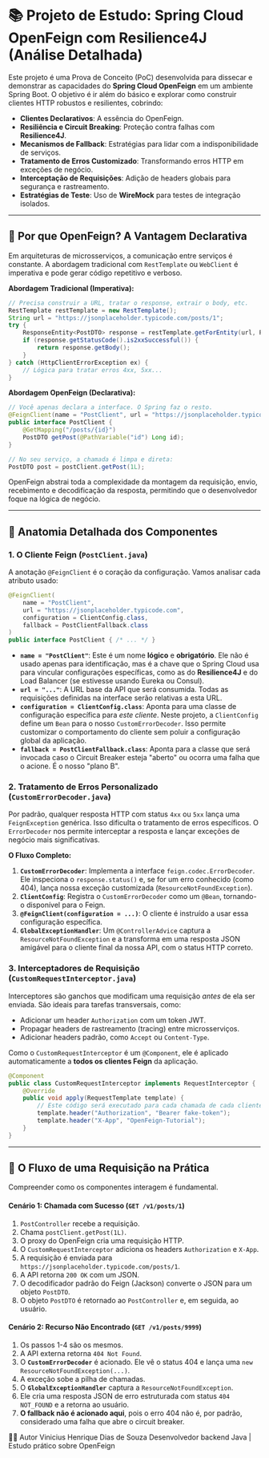 # 📚 Projeto de Estudo: Spring Cloud OpenFeign com Resilience4J (Análise Detalhada)

Este projeto é uma Prova de Conceito (PoC) desenvolvida para dissecar e demonstrar as capacidades do **Spring Cloud OpenFeign** em um ambiente Spring Boot. O objetivo é ir além do básico e explorar como construir clientes HTTP robustos e resilientes, cobrindo:

- **Clientes Declarativos**: A essência do OpenFeign.
- **Resiliência e Circuit Breaking**: Proteção contra falhas com **Resilience4J**.
- **Mecanismos de Fallback**: Estratégias para lidar com a indisponibilidade de serviços.
- **Tratamento de Erros Customizado**: Transformando erros HTTP em exceções de negócio.
- **Interceptação de Requisições**: Adição de headers globais para segurança e rastreamento.
- **Estratégias de Teste**: Uso de **WireMock** para testes de integração isolados.

---

## 🧠 Por que OpenFeign? A Vantagem Declarativa

Em arquiteturas de microsserviços, a comunicação entre serviços é constante. A abordagem tradicional com `RestTemplate` ou `WebClient` é imperativa e pode gerar código repetitivo e verboso.

**Abordagem Tradicional (Imperativa):**
```java
// Precisa construir a URL, tratar o response, extrair o body, etc.
RestTemplate restTemplate = new RestTemplate();
String url = "https://jsonplaceholder.typicode.com/posts/1";
try {
    ResponseEntity<PostDTO> response = restTemplate.getForEntity(url, PostDTO.class);
    if (response.getStatusCode().is2xxSuccessful()) {
        return response.getBody();
    }
} catch (HttpClientErrorException ex) {
    // Lógica para tratar erros 4xx, 5xx...
}
```

**Abordagem OpenFeign (Declarativa):**
```java
// Você apenas declara a interface. O Spring faz o resto.
@FeignClient(name = "PostClient", url = "https://jsonplaceholder.typicode.com")
public interface PostClient {
    @GetMapping("/posts/{id}")
    PostDTO getPost(@PathVariable("id") Long id);
}

// No seu serviço, a chamada é limpa e direta:
PostDTO post = postClient.getPost(1L);
```
OpenFeign abstrai toda a complexidade da montagem da requisição, envio, recebimento e decodificação da resposta, permitindo que o desenvolvedor foque na lógica de negócio.

---

## 🔬 Anatomia Detalhada dos Componentes

### 1. O Cliente Feign (`PostClient.java`)

A anotação `@FeignClient` é o coração da configuração. Vamos analisar cada atributo usado:

```java
@FeignClient(
    name = "PostClient",
    url = "https://jsonplaceholder.typicode.com",
    configuration = ClientConfig.class,
    fallback = PostClientFallback.class
)
public interface PostClient { /* ... */ }
```

- **`name = "PostClient"`**: Este é um nome **lógico** e **obrigatório**. Ele não é usado apenas para identificação, mas é a chave que o Spring Cloud usa para vincular configurações específicas, como as do **Resilience4J** e do Load Balancer (se estivesse usando Eureka ou Consul).
- **`url = "..."`**: A URL base da API que será consumida. Todas as requisições definidas na interface serão relativas a esta URL.
- **`configuration = ClientConfig.class`**: Aponta para uma classe de configuração específica para *este cliente*. Neste projeto, a `ClientConfig` define um `Bean` para o nosso `CustomErrorDecoder`. Isso permite customizar o comportamento do cliente sem poluir a configuração global da aplicação.
- **`fallback = PostClientFallback.class`**: Aponta para a classe que será invocada caso o Circuit Breaker esteja "aberto" ou ocorra uma falha que o acione. É o nosso "plano B".


### 2. Tratamento de Erros Personalizado (`CustomErrorDecoder.java`)

Por padrão, qualquer resposta HTTP com status `4xx` ou `5xx` lança uma `FeignException` genérica. Isso dificulta o tratamento de erros específicos. O `ErrorDecoder` nos permite interceptar a resposta e lançar exceções de negócio mais significativas.

**O Fluxo Completo:**
1.  **`CustomErrorDecoder`**: Implementa a interface `feign.codec.ErrorDecoder`. Ele inspeciona o `response.status()` e, se for um erro conhecido (como 404), lança nossa exceção customizada (`ResourceNotFoundException`).
2.  **`ClientConfig`**: Registra o `CustomErrorDecoder` como um `@Bean`, tornando-o disponível para o Feign.
3.  **`@FeignClient(configuration = ...)`**: O cliente é instruído a usar essa configuração específica.
4.  **`GlobalExceptionHandler`**: Um `@ControllerAdvice` captura a `ResourceNotFoundException` e a transforma em uma resposta JSON amigável para o cliente final da nossa API, com o status HTTP correto.

### 3. Interceptadores de Requisição (`CustomRequestInterceptor.java`)

Interceptores são ganchos que modificam uma requisição *antes* de ela ser enviada. São ideais para tarefas transversais, como:
- Adicionar um header `Authorization` com um token JWT.
- Propagar headers de rastreamento (tracing) entre microsserviços.
- Adicionar headers padrão, como `Accept` ou `Content-Type`.

Como o `CustomRequestInterceptor` é um `@Component`, ele é aplicado automaticamente a **todos os clientes Feign** da aplicação.

```java
@Component
public class CustomRequestInterceptor implements RequestInterceptor {
    @Override
    public void apply(RequestTemplate template) {
        // Este código será executado para cada chamada de cada cliente Feign
        template.header("Authorization", "Bearer fake-token");
        template.header("X-App", "OpenFeign-Tutorial");
    }
}
```

---

## 🚦 O Fluxo de uma Requisição na Prática

Compreender como os componentes interagem é fundamental.

#### Cenário 1: Chamada com Sucesso (`GET /v1/posts/1`)
1.  `PostController` recebe a requisição.
2.  Chama `postClient.getPost(1L)`.
3.  O proxy do OpenFeign cria uma requisição HTTP.
4.  O `CustomRequestInterceptor` adiciona os headers `Authorization` e `X-App`.
5.  A requisição é enviada para `https://jsonplaceholder.typicode.com/posts/1`.
6.  A API retorna `200 OK` com um JSON.
7.  O decodificador padrão do Feign (Jackson) converte o JSON para um objeto `PostDTO`.
8.  O objeto `PostDTO` é retornado ao `PostController` e, em seguida, ao usuário.

#### Cenário 2: Recurso Não Encontrado (`GET /v1/posts/9999`)
1.  Os passos 1-4 são os mesmos.
2.  A API externa retorna `404 Not Found`.
3.  O **`CustomErrorDecoder`** é acionado. Ele vê o status 404 e lança uma `new ResourceNotFoundException(...)`.
4.  A exceção sobe a pilha de chamadas.
5.  O **`GlobalExceptionHandler`** captura a `ResourceNotFoundException`.
6.  Ele cria uma resposta JSON de erro estruturada com status `404 NOT_FOUND` e a retorna ao usuário.
7.  **O fallback não é acionado aqui**, pois o erro 404 não é, por padrão, considerado uma falha que abre o circuit breaker.

👨‍💻 Autor
Vinicius Henrique Dias de Souza
Desenvolvedor backend Java | Estudo prático sobre OpenFeign